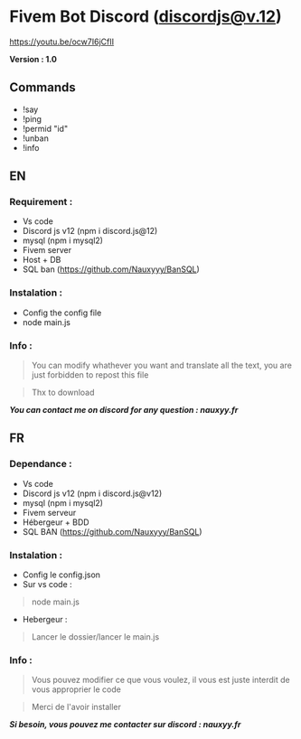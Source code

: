 # Fivem Bot Discord (discordjs@v.12)

https://youtu.be/ocw7I6jCfII

**Version : 1.0**

## __Commands__
- !say
- !ping
- !permid "id"
- !unban
- !info


## EN

### Requirement : 

- Vs code
- Discord js v12 (npm i discord.js@12)
- mysql (npm i mysql2)
- Fivem server
- Host + DB
- SQL ban (https://github.com/Nauxyyy/BanSQL)

### Instalation : 

- Config the config file
- node main.js

### Info :

> You can modify whathever you want and translate all the text, you are just forbidden to repost this file

> Thx to download

***You can contact me on discord for any question : nauxyy.fr***


## FR

### Dependance :

- Vs code
- Discord js v12 (npm i discord.js@v12)
- mysql (npm i mysql2)
- Fivem serveur
- Hébergeur + BDD
- SQL BAN (https://github.com/Nauxyyy/BanSQL)

### Instalation :

- Config le config.json
- Sur vs code : 
> node main.js
- Hebergeur : 
> Lancer le dossier/lancer le main.js

### Info :

> Vous pouvez modifier ce que vous voulez, il vous est juste interdit de vous approprier le code

> Merci de l'avoir installer

***Si besoin, vous pouvez me contacter sur discord : nauxyy.fr***
